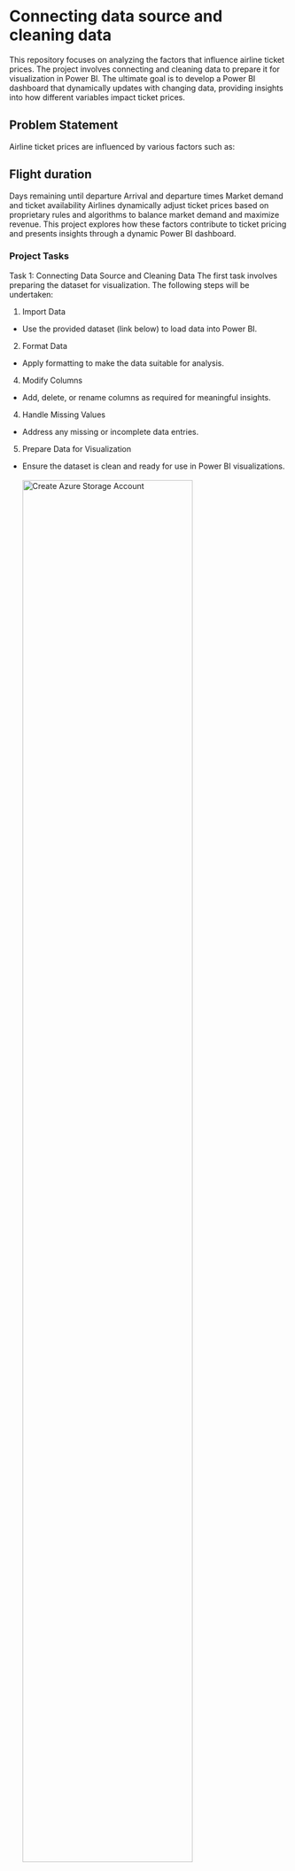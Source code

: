# Connecting data source and cleaning data
This repository focuses on analyzing the factors that influence airline ticket prices. The project involves connecting and cleaning data to prepare it for visualization in Power BI. The ultimate goal is to develop a Power BI dashboard that dynamically updates with changing data, providing insights into how different variables impact ticket prices.

## Problem Statement
Airline ticket prices are influenced by various factors such as:

## Flight duration
Days remaining until departure
Arrival and departure times
Market demand and ticket availability
Airlines dynamically adjust ticket prices based on proprietary rules and algorithms to balance market demand and maximize revenue. This project explores how these factors contribute to ticket pricing and presents insights through a dynamic Power BI dashboard.

### Project Tasks
Task 1: Connecting Data Source and Cleaning Data
The first task involves preparing the dataset for visualization. The following steps will be undertaken:

1. Import Data
- Use the provided dataset (link below) to load data into Power BI.
  
2. Format Data
- Apply formatting to make the data suitable for analysis.

4. Modify Columns
- Add, delete, or rename columns as required for meaningful insights.
  
4. Handle Missing Values
- Address any missing or incomplete data entries.
 
5. Prepare Data for Visualization
- Ensure the dataset is clean and ready for use in Power BI visualizations.
  <br />
    <br />
     <img src="https://imgur.com/8wBvw9e.png" height="80%" width="80%" alt="Create Azure Storage Account"/>
     <br />
     <br />
     <img src="https://imgur.com/g9hCfYm.png" height="80%" width="80%" alt="Create Azure Storage Account"/>
     <br />
     <br />
     <img src="https://imgur.com/bgC7KDj.png" height="80%" width="80%" alt="Create Azure Storage Account"/>
     <br />
     <br />
     <img src="https://imgur.com/2vDCKCj.png" height="80%" width="80%" alt="Create Azure Storage Account"/>
     <br />
     <br />
     <img src="https://imgur.com/eSu1Wg6.png" height="80%" width="80%" alt="Create Azure Storage Account"/>
     <br />
     <br />
      <img src="https://imgur.com/dtozJjf.png" height="80%" width="80%" alt="Create Azure Storage Account"/>
     <br />
     <br />
      <img src="https://imgur.com/ZwimIM4.png" height="80%" width="80%" alt="Create Azure Storage Account"/>
     <br />
     <br />
      <img src="https://imgur.com/4ulGmpl.png" height="80%" width="80%" alt="Create Azure Storage Account"/>
     <br />
     <br />
      <img src="https://imgur.com/XtGeOus.png" height="80%" width="80%" alt="Create Azure Storage Account"/>
     <br />
     <br />
      <img src="https://imgur.com/ABPl8QN.png" height="80%" width="80%" alt="Create Azure Storage Account"/>
     <br />
     <br />
     <img src="https://imgur.com/GAUy3mh.png" height="80%" width="80%" alt="Create Azure Storage Account"/>
     <br />
     <br />
     <img src="https://imgur.com/WTniKvm.png" height="80%" width="80%" alt="Create Azure Storage Account"/>
     <br />
     <br />
     
